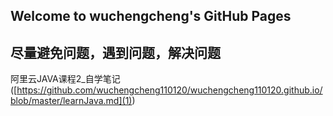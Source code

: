 ## Welcome to wuchengcheng's GitHub Pages


**尽量避免问题，遇到问题，解决问题**
--------

阿里云JAVA课程2_自学笔记([https://github.com/wuchengcheng110120/wuchengcheng110120.github.io/blob/master/learnJava.md](1))

